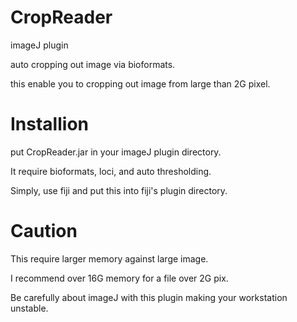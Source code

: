 CropReader
============

imageJ plugin

auto cropping out image via bioformats.

this enable you to cropping out image from large than 2G pixel.

Installion
============

put CropReader.jar in your imageJ plugin directory.

It require bioformats, loci, and auto thresholding.

Simply, use fiji and put this into fiji's plugin directory.


Caution
============

This require larger memory against large image.

I recommend over 16G memory for a file over 2G pix.

Be carefully about imageJ with this plugin making your workstation unstable.


